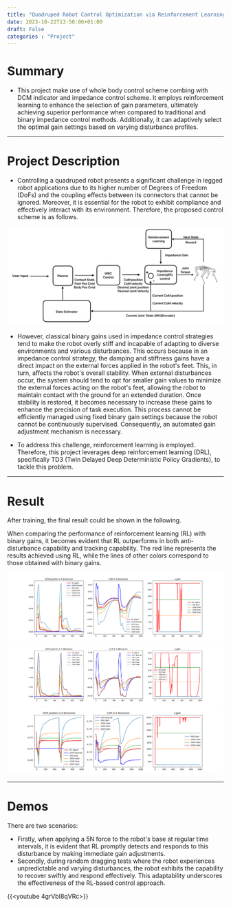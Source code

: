 ```yaml
---
title: "Quadruped Robot Control Optimization via Reinforcement Learning"
date: 2023-10-22T13:50:06+01:00
draft: False
categories : "Project"
---
```




# Summary
- This project make use of whole body control scheme combing with DCM indicator and impedance control scheme. It employs reinforcement learning to enhance the selection of gain parameters, ultimately achieving superior performance when compared to traditional and binary impedance control methods. Additionally, it can adaptively select the optimal gain settings based on varying disturbance profiles.

---
# Project Description
- Controlling a quadruped robot presents a significant challenge in legged robot applications due to its higher number of Degrees of Freedom (DoFs) and the coupling effects between its connectors that cannot be ignored. Moreover, it is essential for the robot to exhibit compliance and effectively interact with its environment. Therefore, the proposed control scheme is as follows.

![Control Structure](https://raw.githubusercontent.com/Zlsy32900/lin-zhou/main/static/control_structure.jpg)

- However, classical binary gains used in impedance control strategies tend to make the robot overly stiff and incapable of adapting to diverse environments and various disturbances. This occurs because in an impedance control strategy, the damping and stiffness gains have a direct impact on the external forces applied in the robot's feet. This, in turn, affects the robot's overall stability. When external disturbances occur, the system should tend to opt for smaller gain values to minimize the external forces acting on the robot's feet, allowing the robot to maintain contact with the ground for an extended duration. Once stability is restored, it becomes necessary to increase these gains to enhance the precision of task execution. This process cannot be efficiently managed using fixed binary gain settings because the robot cannot be continuously supervised. Consequently, an automated gain adjustment mechanism is necessary.

- To address this challenge, reinforcement learning is employed. Therefore, this project leverages deep reinforcement learning (DRL), specifically TD3 (Twin Delayed Deep Deterministic Policy Gradients), to tackle this problem.


---
# Result
After training, the final result could be shown in the following.

When comparing the performance of reinforcement learning (RL) with binary gains, it becomes evident that RL outperforms in both anti-disturbance capability and tracking capability. The red line represents the results achieved using RL, while the lines of other colors correspond to those obtained with binary gains. 

![Comparison with different binary in X dimension](https://raw.githubusercontent.com/Zlsy32900/lin-zhou/main/static/gain_comparison_x.png)
![Comparison with different binary in Y dimension](https://raw.githubusercontent.com/Zlsy32900/lin-zhou/main/static/gain_comparison_y.png)
![Comparison with different binary in Z dimension](https://raw.githubusercontent.com/Zlsy32900/lin-zhou/main/static/gain_comparison_z.png)

---

# Demos
There are two scenarios: 
- Firstly, when applying a 5N force to the robot's base at regular time intervals, it is evident that RL promptly detects and responds to this disturbance by making immediate gain adjustments.
- Secondly, during random dragging tests where the robot experiences unpredictable and varying disturbances, the robot exhibits the capability to recover swiftly and respond effectively. This adaptability underscores the effectiveness of the RL-based control approach.

{{<youtube 4grVbI8qVRc>}}

